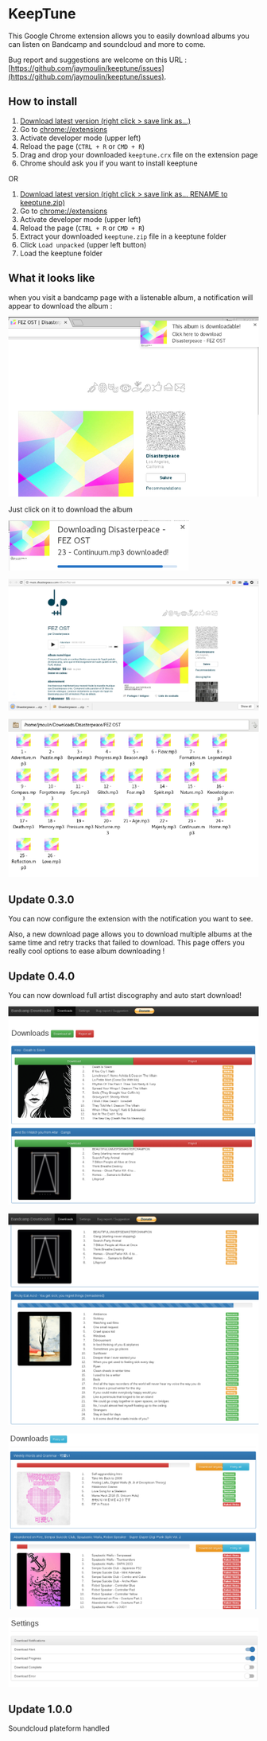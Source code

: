 KeepTune
==

This Google Chrome extension allows you to easily download albums you can listen on Bandcamp and soundcloud and more to come.

Bug report and suggestions are welcome on this URL : [https://github.com/jaymoulin/keeptune/issues](https://github.com/jaymoulin/keeptune/issues).

## How to install

1. [Download latest version (right click > save link as...)](keeptune.crx)
1. Go to [chrome://extensions](chrome://extensions)
1. Activate developer mode (upper left)
1. Reload the page (`CTRL + R` or `CMD + R`)
1. Drag and drop your downloaded `keeptune.crx` file on the extension page
1. Chrome should ask you if you want to install keeptune

OR

1. [Download latest version (right click > save link as... RENAME to keeptune.zip)](keeptune.crx)
1. Go to [chrome://extensions](chrome://extensions)
1. Activate developer mode (upper left)
1. Reload the page (`CTRL + R` or `CMD + R`)
1. Extract your downloaded `keeptune.zip` file in a keeptune folder
1. Click `Load unpacked` (upper left button)
1. Load the keeptune folder

## What it looks like

when you visit a bandcamp page with a listenable album, a notification will appear to download the album :

![A wild notification appeared!](notif-1.png "A wild notification appeared!")

Just click on it to download the album

![Download in progress](notif-2.png "Download in progress")

![Zip downloaded](zip.png "Zip downloaded")

![All files in a great folder hierarchy](folder.png "All files in a great folder hierarchy")

## Update 0.3.0

You can now configure the extension with the notification you want to see.

Also, a new download page allows you to download multiple albums at the same time and retry tracks that failed to download.
This page offers you really cool options to ease album downloading !
 
 ## Update 0.4.0
 
 You can now download full artist discography and auto start download!
 
 ![Download page](downloadPage.png "Download page")
 
 ![Download page while albums are downloading](downloadPageProgress.png "Download page while albums are downloading")
 
 ![Retry all the things!](retryAll.png "Retry all the things!")
 
 ![Settings for your notifications](settings.png "Settings for your notifications")

## Update 1.0.0

Soundcloud plateform handled
